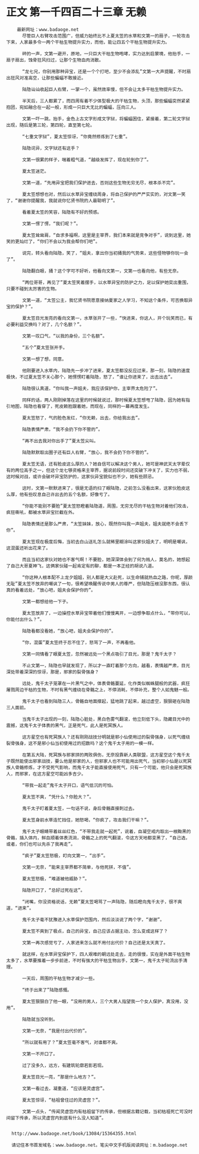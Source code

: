 # 正文 第一千四百二十三章 无赖
        最新网址：www.badaoge.net
          尽管巨人右臂攻击范围广，但威力始终比不上夏太笠的水草和文第一的扇子，一轮攻击下来，人家最多令一两个干枯生物提升实力，而他，能让四五个干枯生物提升实力。
      
          砰的一声，文第一避开，原地，一只巨大干枯生物咆哮，实力达到启蒙境，他抬手，一扇子扇出，蚀骨狂风扫过，让那个生物血肉消散。
      
          “龙七兄，你别用那种异宝，还是一个个打吧，至少不会添乱”文第一大声提醒，不时扇出狂风对准高空，让那些蝙蝠不敢接近。
      
          陆隐讪讪收起巨人右臂，一掌一个，虽然效率慢，但不会让太多干枯生物提升实力。
      
          半天后，三人都累了，而四周有着不少体型极大的干枯生物，头顶，那些蝙蝠突然紧紧抱团，宛如融合在一起一般，形成一只巨大无比的蝙蝠，压向三人。
      
          文第一吓一跳，抬手，金色上古文字形成文字狱，将蝙蝠困住，紧接着，第二轮文字狱出现，随后是第三轮，第四轮，直至第七轮。
      
          “七重文字狱”，夏太笠惊讶，“你竟然修炼到了七重”。
      
          陆隐诧异，文字狱还有这手？
      
          文第一很累的样子，喘着粗气道，“越级发挥了，现在轮到你了”。
      
          夏太笠迷茫。
      
          文第一道，“先用异宝把我们保护进去，否则这些生物无穷无尽，根本杀不完”。
      
          夏太笠想想也对，然后以水草异宝缠绕周身，将自己保护的严严实实的，对文第一笑了，“谢谢你提醒我，我就说你忆贤书院的人最聪明了”。
      
          看着夏太笠的笑容，陆隐有不好的预感。
      
          文第一愣了愣，“我们呢？”。
      
          夏太笠耸耸肩，“自求多福啊，这里是主宰界，我们本来就是竞争对手”，说到这里，她笑的更灿烂了，“你们不会以为我会帮你们吧”。
      
          说完，转头看向陆隐，笑了，“姐夫，拿出你当初捅我的气势来，这些怪物够你玩一会了”。
      
          陆隐翻白眼，捅？这个字可不好听，他看向文第一，文第一也看向他，有些无奈。
      
          “两位哥哥，再见了”夏太笠笑着摆手，以水草异宝的防护之力，足以保护她突出重围，只要不碰到太厉害的生物。
      
          文第一道，“太笠公主，我忆贤书院愿意接纳夏家之人学习，不知这个条件，可否换取异宝的保护？”。
      
          夏太笠目光发亮的看向文第一，水草张开了一些，“快进来，你这人，开个玩笑而已，有必要利益交换吗？对了，几个名额？”。
      
          文第一叹口气，“以我的身份，三个名额”。
      
          “五个”夏太笠张开手。
      
          文第一想了想，同意。
      
          他刚要进入水草内，陆隐先一步冲了进来，夏太笠都没反应过来，那一刻，陆隐的速度极快，不过夏太笠不关心那个，她愣愣盯着陆隐，怒了，“谁让你进来了，出去出去”。
      
          陆隐很认真道，“你叫我一声姐夫，我应该保护你，主宰界太危险了”。
      
          同样的话，两人刚刚掉落在这里的时候就说过，那时候夏太笠想甩了陆隐，因为她有指引地图，陆隐也看穿了，死皮赖脸跟着她，而现在，同样的一幕再度发生。
      
          夏太笠怒了，气的脸色发红，“你无赖，出去，你给我出去”。
      
          陆隐表情严肃，“我不会扔下你不管的”。
      
          “再不出去我对你出手了”夏太笠尖叫。
      
          陆隐默默取出圈子还有巨人右臂，“放心，我不会扔下你不管的”。
      
          夏太笠无语，还有脸皮这么厚的人？她自信可以解决这个男人，她可是神武天太字辈仅有的两位高手之一，但这个龙七够资格来主宰界，据说前段时间还突破下冲关了，实力也不弱，这时候对战，或许会破坏异宝防护的，这家伙异宝貌似也不少，她有些顾忌。
      
          这时，文第一默默进来了，很是无语的扫了眼陆隐，之前怎么没看出来，这家伙脸皮这么厚，他有些叹息自己许出去的五个名额，好像亏了。
      
          “你能不能别不要脸”夏太笠怒瞪着陆隐道，周围，无穷无尽的干枯生物对着他们攻击，疯狂嘶吼，都被水草异宝拦截在外。
      
          陆隐表情还是那么严肃，“太笠妹妹，放心，既然你叫我一声姐夫，姐夫就绝不会丢下你”。
      
          夏太笠现在极度后悔，当初去白山送礼怎么就稀里糊涂叫这家伙姐夫了，明明是嘲讽，这混蛋还听出花来了。
      
          而且当初这家伙对她也不客气啊！不要脸，她深深体会到了何为贱人，莫名的，她想起了自己大哥夏神飞，这俩家伙碰一起肯定有的聊，都是一本正经的胡说八道。
      
          “你这种人根本配不上龙夕姐姐，别人都是大义赴死，以生命铺就热血之路，你呢，厚颜无耻”夏太笠不放弃的嘲讽了一句，很希望唤醒传说中男人的尊严，但陆隐压根没那东西，很认真的看着远处，“放心吧，姐夫会保护你的”。
      
          文第一都想给他一下子。
      
          夏太笠放弃了，一边操控水草异宝带着他们慢慢离开，一边想争取点什么，“带你可以，你能付出什么？”。
      
          陆隐看都没看她，“放心吧，姐夫会保护你的”。
      
          “你，混蛋”夏太笠终于忍不住了，怒骂了一声，不再看他。
      
          文第一同情看了眼夏太笠，忽然被远处一个黑点吸引了目光，那是？鬼千太子？
      
          不止文第一，陆隐也早就发现了，所以才一直盯着那个方向，越看，表情越严肃，目光深处带着深深的惊讶，那是，邪家的裂骨强身？
      
          远处，鬼千太子笼罩在一片黑气之中，体表骨骼蔓延，化作类似蜘蛛腿般的武器，疯狂屠戮周边干枯的生物，不时有黑气缠绕在骨骼之上，不停消耗，不停补充，整个人如鬼魅一般。
      
          鬼千太子也看到陆隐三人，骨骼自地面撑起，猛地跳了起来，越过虚空，狠狠砸在陆隐三人面前。
      
          当鬼千太子出现的一刻，陆隐心脏处，黑白色雾气翻滚，他立刻低下头，隐藏目光中的震撼，这鬼千太子体表的黑气，正是死气，此人是死冥族人。
      
          这方星空也有死冥族人？还有刚刚战技分明就是邪小仙使用过的裂骨强身，以死气缠绕裂骨强身，这不是邪小仙当初使用过的招数吗？这个鬼千太子用的一模一样。
      
          在第五大陆，死冥族与邪家拼的两败俱伤，无奈投靠新人类联盟，这方星空这个鬼千太子既然能使出邪家战技，要么他是邪家的人，但邪家人也不可能用出死气，当初邪小仙是以死冥族人骨骼修炼，才不受死气影响，而鬼千太子能直接使用死气，只有一个可能，他只会是死冥族人，而邪家，在这方星空可能凶多吉少。
      
          “带我一起走”鬼千太子开口，语气低沉的可怕。
      
          夏太笠不爽，“凭什么？你脸大？”。
      
          鬼千太子盯着夏太笠，一句话不说，身后骨骼直接刺过去。
      
          夏太笠身前水草连忙挡住，她怒喝，“你疯了，攻击我们干嘛？”。
      
          鬼千太子眼睛带着丝丝红色，“不带我走就一起死”，说着，自凝空戒内取出一根黝黑的骨骼，插入体内，鲜血顺着体表流淌，骨骼之上的死气翻滚，令这方天地都变黑了，“自己选，或者，你们也可以先杀了我再走”。
      
          “疯子”夏太笠怒极，盯向文第一，“出手”。
      
          文第一无奈，“能来主宰界都不简单，与他死拼，不值”。
      
          夏太笠怒极，“难道被他威胁？”。
      
          陆隐开口了，“总好过死在这”。
      
          “闭嘴，你没资格说话，无赖”夏太笠喝骂了一声陆隐，随后瞪向鬼千太子，很不爽道，“进来”。
      
          鬼千太子毫不犹豫进入水草保护范围内，然后淡淡说了两个字，“谢谢”。
      
          夏太笠不爽到了极点，自己的异宝，自己应该占据主动，怎么变成这样了？
      
          文第一再次感觉亏了，人家进来怎么就不用付出代价？自己还是太天真了。
      
          就这样，在水草异宝保护下，四人艰难的朝远处走去，走的很慢，实在是外面干枯生物太多了，水草要推着一步步前进，不时有强大的干枯生物出手，文第一，鬼千太子轮流出手清理。
      
          一天后，周围的干枯生物才减少一些。
      
          “终于出来了”陆隐感慨。
      
          夏太笠狠狠白了他一眼，“没用的男人，三个大男人指望我一个女人保护，真没用，没用”。
      
          陆隐就当没听到。
      
          文第一无奈，“我是付出代价的”。
      
          “所以就有用了？”夏太笠毫不客气，对谁都不爽。
      
          文第一不开口了。
      
          过了没多久，远方，有建筑轮廓若影若现。
      
          夏太笠目光一亮，“那是什么地方？”。
      
          文第一看过去，凝重道，“应该是灵虚宫”。
      
          夏太笠惊讶，“枯祖曾住过的灵虚宫？”。
      
          文第一点头，“传闻灵虚宫内有枯祖留下的传承，但根据古籍记载，当初枯祖死亡可没时间留下传承，所以灵虚宫内到底有什么没人知道”。
      
      
      http://www.badaoge.net/book/13084/15364355.html
      
      请记住本书首发域名：www.badaoge.net。笔尖中文手机版阅读网址：m.badaoge.net
